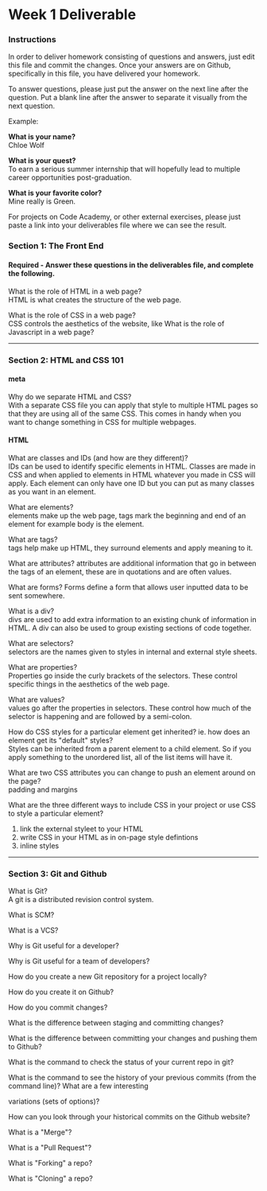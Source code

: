 # Week 1 Deliverable  

### Instructions  

In order to deliver homework consisting of questions and answers, just edit this file and commit the changes.  Once your answers are on Github, specifically in this file, you have delivered your homework.  
  
To answer questions, please just put the answer on the next line after the question.  Put a blank line after the answer to separate it visually from the next question.  

Example:  

**What is your name?** <br/> 
Chloe Wolf

**What is your quest?**<br/>
To earn a serious summer internship that will hopefully lead to multiple career opportunities post-graduation.   

**What is your favorite color?**<br/>
Mine really is Green.  

For projects on Code Academy, or other external exercises, please just paste a link into your deliverables file where we can see the result.  

### Section 1: The Front End
#### Required - Answer these questions in the deliverables file, and complete the following. 

What is the role of HTML in a web page? <br/>
HTML is what creates the structure of the web page. 



What is the role of CSS in a web page? <br/>
CSS controls the aesthetics of the website, like 
What is the role of Javascript in a web page?  

---

### Section 2: HTML and CSS 101
#### meta
Why do we separate HTML and CSS?  <br/>
With a separate CSS file you can apply that style to multiple HTML pages so that they are using all of the same CSS. This comes in handy when you want to change something in CSS for multiple webpages.


#### HTML
What are classes and IDs (and how are they different)?  <br/>
IDs can be used to identify specific elements in HTML. Classes are made in CSS and when applied to elements in HTML whatever you made in CSS will apply. Each element can only have one ID but you can put as many classes as you want in an element. 


What are elements?<br/>
elements make up the web page, tags mark the beginning and end of an element for example <body>  body is the element. 


What are tags? <br/>
tags help make up HTML, they surround elements and apply meaning to it. 


What are attributes?
attributes are additional information that go in between the tags of an element, these are in quotations and are often values.


What are forms?
Forms define a form that allows user inputted data to be sent somewhere.


What is a div?  
divs are used to add extra information to an existing chunk of information in HTML. A div can also be used to group existing sections of code together.


What are selectors?  
selectors are the names given to styles in internal and external style sheets. 

What are properties?  
Properties go inside the curly brackets of the selectors. These control specific things in the aesthetics of the web page.

What are values?  
values go after the properties in selectors. These control how much of the selector is happening and are followed by a semi-colon.

How do CSS styles for a particular element get inherited? ie. how does an element get its "default" styles?  
Styles can be inherited from a parent element to a child element. So if you apply something to the unordered list, all of the list items will have it. 

What are two CSS attributes you can change to push an element around on the page?  
padding and margins 

What are the three different ways to include CSS in your project or use CSS to style a particular element?  
1. link the external styleet to your HTML
2. write CSS in your HTML as in on-page style defintions  
3. inline styles 



---
### Section 3: Git and Github  
What is Git?  
A git is a distributed revision control system.

What is SCM? 


What is a VCS? 


Why is Git useful for a developer?  


Why is Git useful for a team of developers?  


How do you create a new Git repository for a project locally?


How do you create it on Github?


How do you commit changes?  


What is the difference between staging and committing changes?  


What is the difference between committing your changes and pushing them to Github? 


What is the command to check the status of your current repo in git?


What is the command to see the history of your previous commits (from the command line)?  What are a few interesting

variations (sets of options)? 


How can you look through your historical commits on the Github website?  


What is a "Merge"? 


What is a "Pull Request"?  


What is "Forking" a repo? 


What is "Cloning" a repo?  


